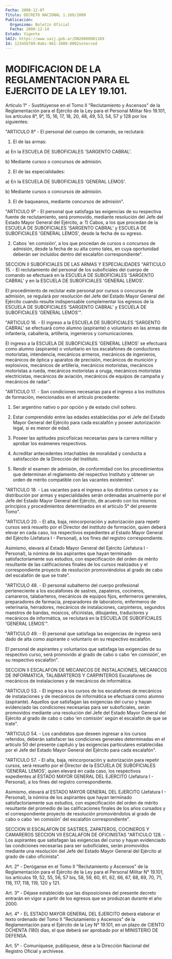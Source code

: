 ```yaml
---
Fecha: 2000-12-07
Título: DECRETO NACIONAL 1.169/2000
Publicación:
  Organismo: Boletín Oficial
  Fecha: 2000-12-14
Estado: Vigente
SAIJ: https://www.saij.gob.ar/DN20000001169
Id: 123456789-0abc-961-1000-0002soterced
---
```

# MODIFICACION DE LA REGLAMENTACION PARA EL EJERCITO DE LA LEY 19.101.

<a id="1"></a>
Artículo 1° - Sustitúyense en el Tomo II "Reclutamiento y Ascensos" de la Reglamentación para el Ejército  de  la  Ley para el Personal Militar Nro 19.101, los artículos 8°, 9°, 15, 16,  17,  18, 20, 48, 49, 53, 54, 57 y 128 por los siguientes:

"ARTICULO 8° - El personal del cuerpo de comando, se reclutará:

1) El de las armas:

a) En la ESCUELA DE SUBOFICIALES 'SARGENTO CABRAL'.

b) Mediante cursos o concursos de admisión.

2) El  de  las  especialidades:

a) En la ESCUELA DE SUBOFICIALES 'GENERAL LEMOS'.

b) Mediante cursos o concursos de admisión.

3) El de baqueanos, mediante concursos de admisión".

"ARTICULO  9°  - El personal que satisfaga  las  exigencias  de  su respectiva  fuente   de  reclutamiento,  será  promovido,  mediante resolución del Jefe del  Estado  Mayor  General del Ejército, a: 1) Cabos, a los que procedan de la ESCUELA DE  SUBOFICIALES  'SARGENTO CABRAL'  y ESCUELA DE SUBOFICIALES 'GENERAL LEMOS', desde la  fecha de su egreso.

2) Cabos 'en comisión', a los que procedan de cursos o concursos de admisión, desde la fecha de su alta como tales, en cuya oportunidad deberán  ser    incluidos  dentro  del  escalafón  correspondiente".

SECCION II SUBOFICIALES DE LAS ARMAS Y ESPECIALIDADES "ARTICULO 15. - El reclutamiento del  personal de los suboficiales del cuerpo de comando  se  efectuará en la ESCUELA DE SUBOFICIALES 'SARGENTO CABRAL' y en la ESCUELA DE SUBOFICIALES 'GENERAL LEMOS'.

El procedimiento de reclutar  este  personal por cursos o concursos de admisión, se regulará por resolución  del  Jefe del Estado Mayor General del Ejército cuando resulte indispensable  complementar los egresos de la ESCUELA DE SUBOFICIALES 'SARGENTO CABRAL'  y  ESCUELA DE SUBOFICIALES 'GENERAL LEMOS'".

"ARTICULO  16.  - El ingreso a la ESCUELA DE SUBOFICIALES 'SARGENTO CABRAL' se efectuará  como  alumno  (aspirante) o voluntario en las armas  de  infantería,  caballería,  artillería,    ingenieros    y comunicaciones.

El  ingreso  a  Ia  ESCUELA  DE  SUBOFICIALES  'GENERAL  LEMOS'  se efectuará  como  alumno (aspirante) o voluntario en los escalafones de  conductores  motoristas,    intendencia,    mecánicos  armeros, mecánicos  de  ingenieros,  mecánicos  de  óptica  y  aparatos   de precisión,   mecánicos  de  munición  y  explosivos,  mecánicos  de artillería, mecánicos  motoristas,  mecánicos  motoristas  a rueda, mecánicos  motoristas  a oruga, mecánicos motoristas electricistas, mecánicos de aviación, mecánicos  de equipos de campaña y mecánicos de radar".

"ARTICULO 17. - Son condiciones necesarias  para  el  ingreso a los institutos de formación, mencionados en el artículo precedente:

1) Ser argentino nativo o por opción  y  de  estado civil soltero.

2) Estar comprendido entre las edades establecidas  por el Jefe del Estado  Mayor  General  del Ejército para cada escalafón  y  poseer autorización legal, si es menor de edad.

3) Poseer las aptitudes psicofísicas  necesarias  para  la  carrera militar y aprobar los exámenes respectivos.

4)  Acreditar  antecedentes  intachables de moralidad y conducta  a satisfacción de la Dirección del Instituto.

5) Rendir el examen de admisión, de conformidad con los procedimientos  que  determinan    el   reglamento  del  respectivo Instituto y obtener un orden de mérito compatible  con las vacantes existentes".

"ARTICULO 18. - Las vacantes para el ingreso a los distintos cursos y  su  distribución  por  armas  y  especialidades  serán ordenadas anualmente  por  el Jefe del Estado Mayor General del Ejército,  de acuerdo con los mismos  principios y procedimientos determinados en el artículo 5° del presente Tomo".

"ARTICULO 20. - El alta,  baja, reincorporación y autorización para repetir cursos será resuelto  por  el  Director  del  instituto  de formación,  quien  deberá  elevar  en  cada  caso,  los respectivos expedientes  al  Estado  Mayor General del Ejército (Jefatura  I  - Personal), a los fines del registro correspondiente.

Asimismo, elevará al Estado  Mayor General del Ejército (Jefatura I -  Personal),  la  nómina de los  aspirantes  que  hayan  terminado satisfactoriamente sus  estudios,  con  especificación del orden de mérito  resultante  de  las calificaciones finales  de  los  cursos realizados y el correspondiente proyecto de resolución promoviéndolos al grado de  cabo  del  escalafón  de  que se trate".

"ARTICULO  48.  -  El  personal  subalterno  del cuerpo profesional perteneciente  a los escalafones de sastres, zapateros,  cocineros, camareros, talabarteros,  mecánicos  de  equipos  fijos, enfermeros generales,  preparadores de farmacia, preparadores de  laboratorio, enfermeros de  veterinaria, herradores, mecánicos de instalaciones, carpinteros, segundos  maestros  de  bandas,  músicos, oficinistas, dibujantes, traductores y mecánicos de informática, se reclutará en la ESCUELA DE SUBOFICIALES 'GENERAL LEMOS'".

"ARTICULO 49. - El personal que satisfaga las exigencias de ingreso será  dado  de  alta como aspirante o voluntario en  su  respectivo escalafón.

El  personal  de  aspirantes    y  voluntarios  que  satisfaga  las exigencias de su respectivo curso,  será promovido al grado de cabo o cabo 'en comisión', en su respectivo escalafón".

SECCION II ESCALAFON DE MECANICOS DE INSTALACIONES, MECANICOS DE INFORMATICA, TALABARTEROS Y CARPINTEROS Escalafones de mecánicos de instalaciones y de mecánicos de informática.

"ARTICULO  53.  -  El  ingreso  a  los cursos de los escalafones de mecánicos  de  instalaciones  y  de  mecánicos  de  informática  se efectuará  como  alumno (aspirante). Aquellos  que  satisfagan  las exigencias del curso y hayan evidenciado las condiciones necesarias para ser suboficiales, serán promovidos mediante una resolución del Jefe del Estado Mayor  General del Ejército al grado de cabo o cabo 'en comisión' según el escalafón de que se trate".

"ARTICULO 54. - Los candidatos  que  deseen  ingresar  a los cursos referidos, deberán satisfacer las condiciones generales determinadas  en  el  artículo  50  del  presente  capítulo  y  las exigencias  particulares  establecidas por el Jefe del Estado Mayor General del Ejército para cada escalafón".

"ARTICULO 57. - El alta, baja,  reincorporación y autorización para repetir cursos, será resuelto por  el  Director  de  la  ESCUELA DE SUBOFICIALES  'GENERAL  LEMOS',  quien  elevará  en cada caso,  los respectivos  expedientes  al  ESTADO  MAYOR  GENERAL  DEL  EJERCITO (Jefatura  I  - Personal), a los fines del registro correspondiente.

Asimismo, elevará  al ESTADO MAYOR GENERAL DEL EJERCITO (Jefatura I -  Personal), la nómina  de  los  aspirantes  que  hayan  terminado satisfactoriamente  sus  estudios,  con especificación del orden de mérito resultante del promedio de las calificaciones finales de los años  cursados  y  el  correspondiente  proyecto    de   resolución promoviéndolos al grado de cabo o cabo 'en comisión' del  escalafón correspondiente".

SECCION III ESCALAFON DE SASTRES, ZAPATEROS, COCINEROS Y CAMAREROS SECCION VII ESCALAFON DE OFICINISTAS "ARTICULO 128. - Los aspirantes que satisfagan las exigencias del curso  y  hayan evidenciado las condiciones necesarias para ser suboficiales, serán promovidos  mediante  una resolución  del  Jefe del  Estado  Mayor General del Ejército al grado de cabo oficinista".

<a id="2"></a>
Art. 2° - Deróganse en  el Tomo Il "Reclutamiento y Ascensos" de la Reglamentación para el Ejército  de la Ley para el Personal Militar N° 19.101, los artículos 19, 52, 55,  56,  57  bis, 58, 59, 60, 61, 62,  66,  67,  68,  69,  70,  71,  116, 117, 118, 119,  120  y  121.

<a id="3"></a>
Art.  3° - Déjase establecido que las  disposiciones  del  presente decreto  entrarán en vigor a partir de los egresos que se produzcan durante el año 2000.

<a id="4"></a>
Art. 4° -  EL  ESTADO MAYOR GENERAL DEL EJERCITO deberá elaborar el texto  ordenado del  Tomo  II  "Reclutamiento  y  Ascensos"  de  la Reglamentación para el Ejército de la Ley N° 19.101, en un plazo de CIENTO OCHENTA  (180)  días,  el  que  deberá  ser  aprobado por el MINISTERIO DE DEFENSA.

<a id="5"></a>
Art.  5° - Comuníquese, publíquese, dése a la Dirección Nacional del Registro Oficial y archívese.